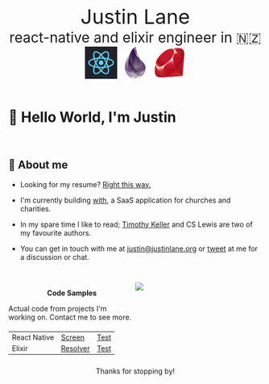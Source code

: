 <div style="display:flex; flex: 1; align-items:center; flex-direction:column; border:1 1 1 1">
  <span style="font-size:40px">Justin Lane</span>
  <span style="font-size:28px">react-native and elixir engineer in 🇳🇿</span>
  <div align="center">
<a href="https://reactnative.dev" target="_blank" alt="react" ><img src="https://github.com/juddey/juddey/blob/main/img/react.png" width="64"></a>
<a href="https://elixir-lang.org" target="_blank" alt="elixir"><img src="https://github.com/juddey/juddey/blob/main/img/elixir.png" width="64"></a>
<a href="https://ruby-lang.org" target="_blank" alt="ruby"><img src="https://github.com/juddey/juddey/blob/main/img/ruby.png" width="64"></a>
</div>
</div>

<br />

# 👋 Hello World, I'm Justin

<br />

## 🙇 About me

- Looking for my resume? <a href="//justinlane.org">Right this way.</a>

- I'm currently building [with](https://withhq.com), a SaaS application for churches and charities.

- In my spare time I like to read; [Timothy Keller](https://timothykeller.com) and CS Lewis are two of my favourite authors.

- You can get in touch with me at <justin@justinlane.org> or [tweet](https://twitter.com/juddeylane) at me for a discussion or chat.

<div style="display:flex; margin-top:40px; width:100% border:1px solid black;"> 
  <div style="width:50%;"> 
    <p style="font-weight:bold; text-align:center">Code Samples</p>
      Actual code from projects I'm working on. Contact me to see more.
      <table style="margin-top:20px">
        <tbody>
          <tr>
            <td>React Native</td>
            <td><a href="https://github.com/juddey/juddey/blob/main/samples/js/SigninScreen.js" target="_blank">Screen</a></td>
            <td><a href="https://github.com/juddey/juddey/blob/main/samples/js/SigninScreen.test.js" target="_blank">Test</a></td>            
          </tr>
          <tr>
            <td>Elixir</td>
            <td><a href="https://github.com/juddey/juddey/blob/main/samples/elixir/attachment_resolver.ex" target="_blank">Resolver</a></td>
            <td><a href="https://github.com/juddey/juddey/blob/main/samples/elixir/attachment_test.exs" target="_blank">Test</a></td>            
          </tr>
        </tbody>
      </table>
  
  </div>
  <div style="width:50%;">       
    <img align="center" src="https://github-readme-stats.vercel.app/api?username=juddey&count_private=true&show_icons=true&hide=contribs" />
  </div>
</div>
<p style="margin-top:10px; text-align:center">Thanks for stopping by!</p>
